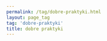 ```yaml
---
permalink: /tag/dobre-praktyki.html
layout: page_tag
tag: 'dobre-praktyki'
title: dobre praktyki
---
```

